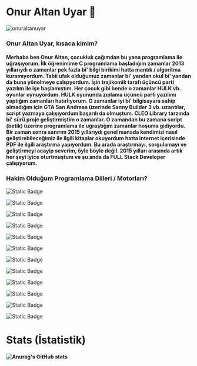 # Onur Altan Uyar 👋

![onuraltanuyar]([[https://github.com/mainersy/mainersy/assets/168308767/a110e708-2347-42ea-9bf2-e5ee6664352e](https://instagram.fesb4-5.fna.fbcdn.net/v/t51.2885-19/488589981_641453732196308_7394972971216503291_n.jpg?_nc_ht=instagram.fesb4-5.fna.fbcdn.net&_nc_cat=108&_nc_oc=Q6cZ2QGPk2r9vUwUIlQ7vpW6YPT7fJLYPcVBYWm8VqXiquuto2xNgTpag5OTS-tqJLtlr1E&_nc_ohc=d_anLmEyULAQ7kNvwGmjPQt&_nc_gid=ZsS3v0OjThfbkmxbOvb5bw&edm=ALGbJPMBAAAA&ccb=7-5&oh=00_AfNVGfTGPUPMa3hqleP3-9ddRTWFShUGobGn0Zh_3UlBUA&oe=6849484E&_nc_sid=7d3ac5](https://instagram.fesb4-5.fna.fbcdn.net/v/t51.2885-19/488589981_641453732196308_7394972971216503291_n.jpg?_nc_ht=instagram.fesb4-5.fna.fbcdn.net&_nc_cat=108&_nc_oc=Q6cZ2QGPk2r9vUwUIlQ7vpW6YPT7fJLYPcVBYWm8VqXiquuto2xNgTpag5OTS-tqJLtlr1E&_nc_ohc=d_anLmEyULAQ7kNvwGmjPQt&_nc_gid=ZsS3v0OjThfbkmxbOvb5bw&edm=ALGbJPMBAAAA&ccb=7-5&oh=00_AfNVGfTGPUPMa3hqleP3-9ddRTWFShUGobGn0Zh_3UlBUA&oe=6849484E&_nc_sid=7d3ac5)))

### Onur Altan Uyar, kısaca kimim?

#### Merhaba ben Onur Altan, çocukluk çağımdan bu yana programlama ile uğraşıyorum. İlk öğrenimime C programlama başladığım zamanlar 2013 yıllarıydı o zamanlar pek fazla bi' bilgi birikimi hatta mantık / algoritma kuramıyordum. Tabii ufak olduğumuz zamanlar bi' yandan okul bi' yandan da buna yönelmeye çalışıyordum. İşin trajikomik tarafı üçüncü parti yazılım ile işe başlamıştım. Her çocuk gibi bende o zamanlar HULK vb. oyunlar oynuyordum. HULK oyununda zıplama üçüncü parti yazılımı yaptığım zamanları hatırlıyorum. O zamanlar iyi bi' bilgisayara sahip olmadığım için GTA San Andreas üzerinde Sanny Builder 3 vb. uzantılar, script yazmaya çalışıyordum başarılı da olmuştum. CLEO Library tarzında bi' sürü proje geliştirmiştim o zamanlar. O zamandan bu zamana script (betik) üzerine programlama ile uğraştığım zamanlar hoşuma gidiyordu. Bir zaman sonra sanırım **2015 yıllarıydı** genel manada kendimizi nasıl geliştirebileceğimiz ile ilgili kitaplar okuyordum hatta internet içerisinde PDF ile ilgili araştırma yapıyordum. Bu arada araştırmayı, sorgulamayı ve geliştirmeyi acayip severim, öyle böyle değil. 2015 yılları arasında artık her şeyi iyice oturtmuştum ve şu anda da FULL Stack Developer çalışıyorum. 

### Hakim Olduğum Programlama Dilleri / Motorları?

![Static Badge](https://img.shields.io/badge/C%23-%23512BD4?style=for-the-badge&logo=C%23)

![Static Badge](https://img.shields.io/badge/C%2B%2B-%2300599C?style=for-the-badge&logo=C%2B%2B)

![Static Badge](https://img.shields.io/badge/PHP-%23777BB4?style=for-the-badge)

![Static Badge](https://img.shields.io/badge/HTML5-%23E34F26?style=for-the-badge)

![Static Badge](https://img.shields.io/badge/CSS3-%231572B6?style=for-the-badge)

![Static Badge](https://img.shields.io/badge/JS-%23F7DF1E?style=for-the-badge&logo=JS)

![Static Badge](https://img.shields.io/badge/Node.js-%23000?style=for-the-badge&logo=Node.js)

![Static Badge](https://img.shields.io/badge/React-%23000?style=for-the-badge&logo=React)

![Static Badge](https://img.shields.io/badge/Python-%23000?style=for-the-badge&logo=Python)

![Static Badge](https://img.shields.io/badge/Vue.js-%23000?style=for-the-badge&logo=Vue.js)

![Static Badge](https://img.shields.io/badge/Unity-%230E1128?style=for-the-badge&logo=Unity)

![Static Badge](https://img.shields.io/badge/UnrealEngine-%230E1128?style=for-the-badge&logo=Unreal%20Engine)


# Stats (İstatistik)

#### ![Anurag's GitHub stats](https://github-readme-stats.vercel.app/api?username=onuraltanuyar&show_icons=true&theme=radical)

<!--
**onuraltanuyar/onuraltanuyar** is a ✨ _special_ ✨ repository because its `README.md` (this file) appears on your GitHub profile.

Here are some ideas to get you started:

- 🔭 I’m currently working on ...
- 🌱 I’m currently learning ...
- 👯 I’m looking to collaborate on ...
- 🤔 I’m looking for help with ...
- 💬 Ask me about ...
- 📫 How to reach me: ...
- 😄 Pronouns: ...
- ⚡ Fun fact: ...
-->
